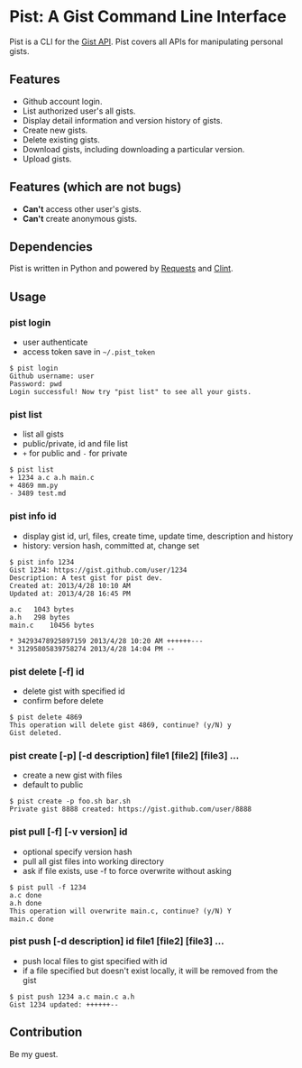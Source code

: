 # Pist: A Gist Command Line Interface

Pist is a CLI for the [Gist API](https://gits.github.com). Pist covers all APIs for manipulating personal gists.

## Features

* Github account login.
* List authorized user's all gists.
* Display detail information and version history of gists.
* Create new gists.
* Delete existing gists.
* Download gists, including downloading a particular version.
* Upload gists.

## Features (which are not bugs)

* **Can't** access other user's gists.
* **Can't** create anonymous gists.

## Dependencies

Pist is written in Python and powered by [Requests](https://github.com/kennethreitz/requests) and [Clint](https://github.com/kennethreitz/clint).

## Usage

### pist login

* user authenticate
* access token save in `~/.pist_token`

```
$ pist login
Github username: user
Password: pwd
Login successful! Now try "pist list" to see all your gists.
```

### pist list

* list all gists
* public/private, id and file list
* `+` for public and `-` for private

```
$ pist list
+ 1234 a.c a.h main.c
+ 4869 mm.py
- 3489 test.md
```

### pist info id

* display gist id, url, files, create time, update time, description and history
* history: version hash, committed at, change set

```
$ pist info 1234
Gist 1234: https://gist.github.com/user/1234
Description: A test gist for pist dev.
Created at: 2013/4/28 10:10 AM
Updated at: 2013/4/28 16:45 PM

a.c   1043 bytes
a.h   298 bytes
main.c    10456 bytes

* 34293478925897159 2013/4/28 10:20 AM ++++++---
* 31295805839758274 2013/4/28 14:04 PM --
```

### pist delete [-f] id

* delete gist with specified id
* confirm before delete

```
$ pist delete 4869
This operation will delete gist 4869, continue? (y/N) y
Gist deleted.
```

### pist create [-p] [-d description] file1 [file2] [file3] …

* create a new gist with files
* default to public

```
$ pist create -p foo.sh bar.sh
Private gist 8888 created: https://gist.github.com/user/8888
```

### pist pull [-f] [-v version] id

* optional specify version hash
* pull all gist files into working directory
* ask if file exists, use -f to force overwrite without asking

```
$ pist pull -f 1234
a.c done
a.h done
This operation will overwrite main.c, continue? (y/N) Y
main.c done
```

### pist push [-d description] id file1 [file2] [file3] …

* push local files to gist specified with id
* if a file specified but doesn't exist locally, it will be removed from the gist

```
$ pist push 1234 a.c main.c a.h
Gist 1234 updated: ++++++--
```

## Contribution

Be my guest.
